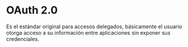 # OAuth 2.0

Es el estándar original para accesos delegados, básicamente el usuario otorga acceso a su información entre aplicaciones sin exponer sus credenciales.

